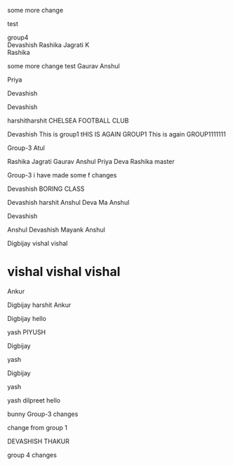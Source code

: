 some more change

test

group4   
Devashish
Rashika
Jagrati K  
Rashika


some more change
test
Gaurav
Anshul

Priya

Devashish

Devashish

harshitharshit
CHELSEA FOOTBALL CLUB 


Devashish
This is group1
tHIS IS AGAIN GROUP1
This is again GROUP1111111


Group-3
Atul

Rashika
Jagrati
Gaurav
Anshul
Priya
Deva
Rashika
 master





 Group-3
i have made some f changes


Devashish
BORING CLASS




Devashish 
harshit
Anshul
Deva
Ma
Anshul



Devashish



Anshul
Devashish
Mayank
Anshul


Digbijay
vishal
vishal 



vishal vishal vishal  
=======

Ankur

Digbijay
harshit
Ankur



Digbijay
hello

yash
PIYUSH

Digbijay

yash


Digbijay


yash

yash
dilpreet
hello

bunny
 Group-3
changes


change from group 1

DEVASHISH THAKUR

group 4 changes


